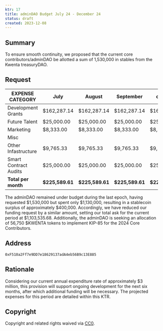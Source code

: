 ```yaml
---
ktr: 17
title: adminDAO Budget July 24 - December 24
status: draft
created: 2023-12-08
---
```


## Summary

To ensure smooth continuity, we proposed that the current core contributors/adminDAO be allotted a sum of 1,530,000 in stables from the Kwenta treasuryDAO.

## Request

| EXPENSE CATEGORY         | July        | August        | September      | october   | November     | December    | Totals        |
| ------------------------ | ----------- | ----------- | ----------- | ----------- | ----------- | ----------- | ----------- |
| Development Grants       | $162,287.14 | $162,287.14 | $162,287.14 | $162,287.14 | $162,287.14 | $162,287.14 | $973,722.84 |
| Future Talent            | $25,000.00  | $25,000.00  | $25,000.00  | $25,000.00  | $25,000.00  | $25,000.00  | $150,000.00 |
| Marketing                | $8,333.00  | $8,333.00   | $8,333.00   | $8,333.00   | $8,333.00   | $8,333.00   | $49,998.00  |
| Misc                     |             |             |             |             |             |             | $100,000.00 |
| Other Infastructure      | $9,765.33   | $9,765.33   | $9,765.33   | $9,765.33  | $9,765.33  | $9,765.33   | $58,592.00  |
| Smart Contract Audits    | $25,000.00  | $25,000.00  | $25,000.00  | $25,000.00  | $25,000.00  | $25,000.00  | $150,000.00  |
| **Total per month**      | **$225,589.61** | **$225,589.61** | **$225,589.61** | **$225,589.61** | **$225,589.61** | **$225,589.61** | **$1,503,535.68** |

The adminDAO remained under budget during the last epoch, having requested $1,530,000 but spent only $1,130,000, resulting in a stablecoin surplus of approximately $400,000. Accordingly, we have reduced our funding request by a similar amount, setting our total ask for the current period at $1,103,535.68. Additionally, the adminDAO is seeking an allocation of 56,750 $KWENTA tokens to implement KIP-85 for the 2024 Core Contributors.

## Address

`0xF510a2Ff7e9DD7e18629137adA4eb56B9c13E885`

## Rationale

Considering our current annual expenditure rate of approximately $3 million, this provision will support ongoing development for the next six months, after which additional funding will be necessary. The projected expenses for this period are detailed within this KTR.

## Copyright

Copyright and related rights waived via [CC0](https://creativecommons.org/publicdomain/zero/1.0/).
